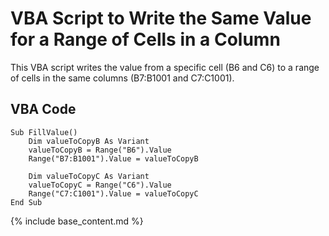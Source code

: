 # VBA Script to Write the Same Value for a Range of Cells in a Column

This VBA script writes the value from a specific cell (B6 and C6) to a range of cells in the same columns (B7:B1001 and C7:C1001).

## VBA Code

```vba
Sub FillValue()
    Dim valueToCopyB As Variant
    valueToCopyB = Range("B6").Value
    Range("B7:B1001").Value = valueToCopyB
    
    Dim valueToCopyC As Variant
    valueToCopyC = Range("C6").Value
    Range("C7:C1001").Value = valueToCopyC
End Sub
```

{% include base_content.md %}
